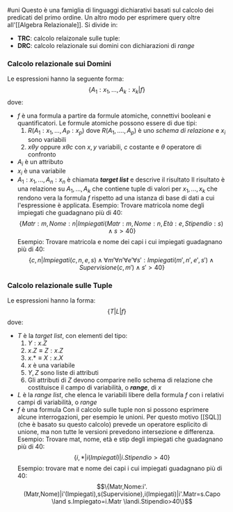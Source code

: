 #uni 
Questo è una famiglia di linguaggi dichiarativi basati sul calcolo dei predicati del primo ordine. Un altro modo per esprimere query oltre all'[[Algebra Relazionale]].
Si divide in:
- __TRC__: calcolo relaizonale sulle tuple:
- __DRC__: calcolo relazionale sui domini con dichiarazioni di _range_ 
### Calcolo relazionale sui Domini
Le espressioni hanno la seguente forma: $$\{A_1:x_1,...,A_k:x_k|f\}$$
dove:
- $f$ è una formula a partire da formule atomiche, connettivi booleani e quantificatori. Le formule atomiche possono essere di due tipi:
  1.  $R(A_1:x_1,...,A_P:x_p)$ dove $R(A_1,....,A_p)$ è uno _schema di relazione_ e $x_i$ sono variabili
  2. $x\theta y$ oppure $x\theta c$ con $x,y$ variabili, $c$ costante e $\theta$ operatore di confronto
- $A_i$ è un attributo
- $x_i$ è una variabile
- $A_1:x_1,...,A_n:x_n$ è chiamata ___target list___ e descrive il risultato
Il risultato è una relazione su $A_1,...,A_k$ che contiene tuple di valori per $x_1,...,x_k$ che rendono vera la formula $f$ rispetto ad una istanza di base di dati a cui l'espressione è applicata.
	Esempio: Trovare matricola nome degli impiegati che guadagnano più di 40: $$\{ Matr: m, Nome: n| Impiegati(Matr:m,Nome:n,Età:e,Stipendio:s) \land s>40\}$$
	Esempio: Trovare matricola e nome dei capi i cui impiegati guadagnano più di 40: $$\{c,n|Impiegati(c,n,e,s)\land \forall m'\forall n' \forall e' \forall s':Impiegati(m',n',e',s')\land Supervisione(c,m')\land s'>40\}$$
### Calcolo relazionale sulle Tuple
Le espressioni hanno la forma: $$\{T|L|f\}$$
dove:
- $T$ è la _target list_, con elementi del tipo:
  1. $Y:x.Z$
  2. $x.Z\equiv Z:x.Z$ 
  3. $x.*\equiv X:x.X$ 
  4. $x$ è una variabile
  5. $Y,Z$ sono liste di attributi
  6. Gli attributi di $Z$ devono comparire nello schema di relazione che costituisce il campo di variabilità, o ___range___, di $x$ 
- $L$ è la _range list_, che elenca le variabili libere della formula $f$ con i relativi campi di variabilità, o _range_ 
- $f$ è una formula
Con il calcolo sulle tuple non si possono esprimere alcune interrogazioni, per esempio le unioni. Per questo motivo [[SQL]] (che è basato su questo calcolo) prevede un operatore esplicito di unione, ma non tutte le versioni prevedono intersezione e differenza.
	Esempio: Trovare mat, nome, età e stip degli impiegati che guadagnano più di 40: $$\{i,*|i(Impiegati) |i.Stipendio > 40\}$$
	Esempio: trovare mat e nome dei capi i cui impiegati guadagnano più di 40: $$\{Matr,Nome:i'.(Matr,Nome)|i'(Impiegati),s(Supervisione),i(Impiegati)|i'.Matr=s.Capo \land s.Impiegato=i.Matr \landi.Stipendio>40\}$$